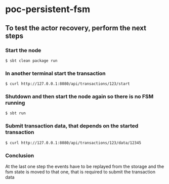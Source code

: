 poc-persistent-fsm
===========================

## To test the actor recovery, perform the next steps

### Start the node

```
$ sbt clean package run
```

### In another terminal start the transaction

```
$ curl http://127.0.0.1:8080/api/transactions/123/start
```

### Shutdown and then start the node again so there is no FSM running

```
$ sbt run
```

### Submit transaction data, that depends on the started transaction

```
$ curl http://127.0.0.1:8080/api/transactions/123/data/12345
```

### Conclusion

At the last one step the events have to be replayed from the storage and the fsm state is moved to that one, that is required to submit the transaction data